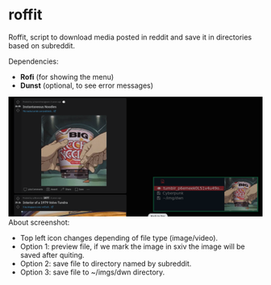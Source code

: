 # roffit
Roffit, script to download media posted in reddit and save it in directories based on subreddit.

Dependencies:
- **Rofi** (for showing the menu)
- **Dunst** (optional, to see error messages)

![Screenshot](screenshot.png)
About screenshot:
- Top left icon changes depending of file type (image/video).
- Option 1: preview file, if we mark the image in sxiv the image will be saved after quiting.
- Option 2: save file to directory named by subreddit.
- Option 3: save file to ~/imgs/dwn directory.
